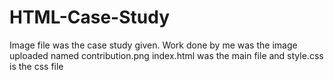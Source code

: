 # HTML-Case-Study

Image file was the case study given.
Work done by me was the image uploaded named contribution.png
index.html was the main file and style.css is the css file
